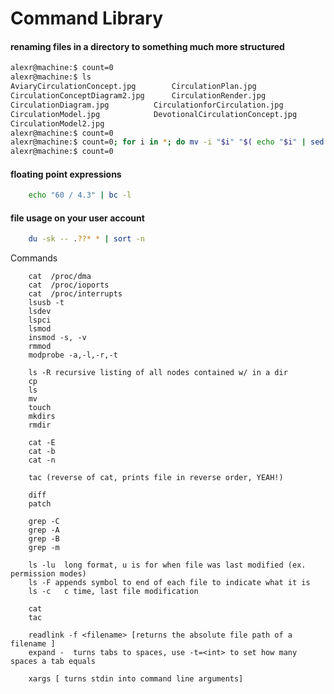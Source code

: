 Command Library
===============

#### renaming files in a directory to something much more structured

```bash
alexr@machine:$ count=0
alexr@machine:$ ls
AviaryCirculationConcept.jpg		CirculationPlan.jpg
CirculationConceptDiagram2.jpg		CirculationRender.jpg
CirculationDiagram.jpg			CirculationforCirculation.jpg
CirculationModel.jpg			DevotionalCirculationConcept.jpg
CirculationModel2.jpg
alexr@machine:$ count=0
alexr@machine:$ count=0; for i in *; do mv -i "$i" "$( echo "$i" | sed "s/.*.\(jpg\)/$count.\1/" )"; count=$(expr $count + 1); done;
alexr@machine:$ count=0
```

#### floating point expressions
```sh
    echo "60 / 4.3" | bc -l
```

#### file usage on your user account
```sh
    du -sk -- .??* * | sort -n 
```
Commands


        cat  /proc/dma
        cat  /proc/ioports
        cat  /proc/interrupts
        lsusb -t
        lsdev
        lspci
        lsmod
        insmod -s, -v
        rmmod
        modprobe -a,-l,-r,-t
        
        ls -R recursive listing of all nodes contained w/ in a dir
        cp
        ls
        mv
        touch
        mkdirs
        rmdir
        
        cat -E 
        cat -b 
        cat -n
        
        tac (reverse of cat, prints file in reverse order, YEAH!)
        
        diff
        patch
        
        grep -C
        grep -A
        grep -B
        grep -m
        
        ls -lu 	long format, u is for when file was last modified (ex. permission modes)
        ls -F appends symbol to end of each file to indicate what it is
        ls -c 	c time, last file modification
        
        cat
        tac
        
        readlink -f <filename> [returns the absolute file path of a filename ]
        expand -  turns tabs to spaces, use -t=<int> to set how many spaces a tab equals
        
        xargs [ turns stdin into command line arguments]
   
